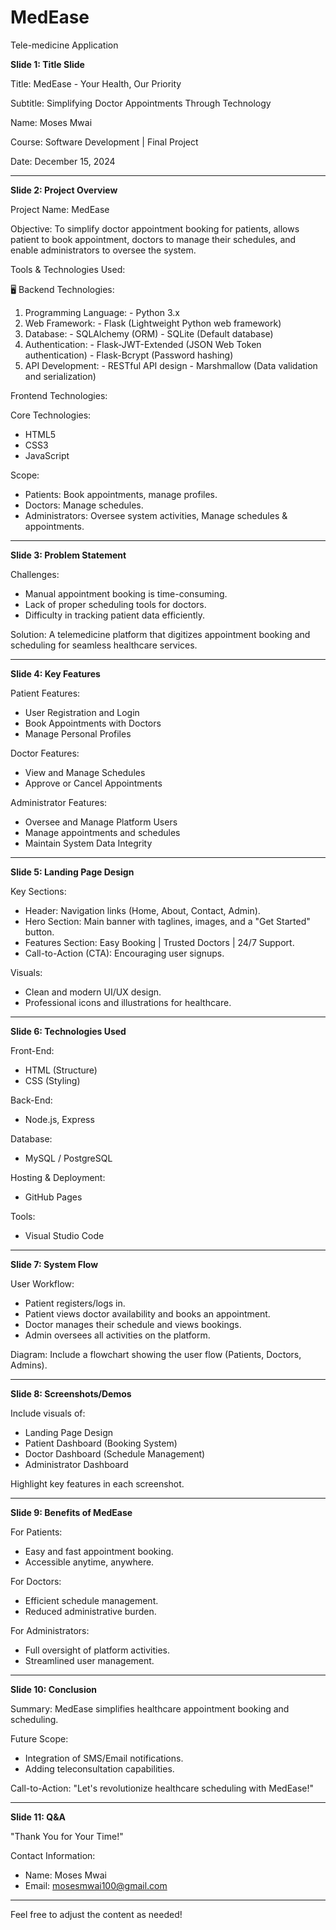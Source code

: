 # MedEase
 Tele-medicine Application



**Slide 1: Title Slide**

Title: MedEase - Your Health, Our Priority

Subtitle: Simplifying Doctor Appointments Through Technology

Name: Moses Mwai

Course: Software Development | Final Project

Date: December 15, 2024

---

**Slide 2: Project Overview**

Project Name: MedEase

Objective: To simplify doctor appointment booking for patients, allows patient to book appointment, doctors to manage their schedules, and enable administrators to oversee the system.

Tools & Technologies Used:

🖥️ Backend Technologies:

1. Programming Language:
          - Python 3.x
2. Web Framework:
          - Flask (Lightweight Python web framework)
3. Database:
          - SQLAlchemy (ORM)
          - SQLite (Default database)
5. Authentication:
         - Flask-JWT-Extended (JSON Web Token authentication)
         - Flask-Bcrypt (Password hashing)
6. API Development:
        - RESTful API design
        - Marshmallow (Data validation and serialization)

Frontend Technologies:

Core Technologies:
- HTML5
- CSS3
- JavaScript

Scope:

- Patients: Book appointments, manage profiles.
- Doctors: Manage schedules.
- Administrators: Oversee system activities, Manage schedules & appointments.

---

**Slide 3: Problem Statement**

Challenges:

- Manual appointment booking is time-consuming.
- Lack of proper scheduling tools for doctors.
- Difficulty in tracking patient data efficiently.

Solution: A telemedicine platform that digitizes appointment booking and scheduling for seamless healthcare services.

---

**Slide 4: Key Features**

Patient Features:

- User Registration and Login
- Book Appointments with Doctors
- Manage Personal Profiles

Doctor Features:

- View and Manage Schedules
- Approve or Cancel Appointments

Administrator Features:

- Oversee and Manage Platform Users
- Manage appointments and schedules
- Maintain System Data Integrity

---

**Slide 5: Landing Page Design**

Key Sections:

- Header: Navigation links (Home, About, Contact, Admin).
- Hero Section: Main banner with taglines, images, and a "Get Started" button.
- Features Section: Easy Booking | Trusted Doctors | 24/7 Support.
- Call-to-Action (CTA): Encouraging user signups.

Visuals:

- Clean and modern UI/UX design.
- Professional icons and illustrations for healthcare.

---

**Slide 6: Technologies Used**

Front-End:

- HTML (Structure)
- CSS (Styling)

Back-End:

- Node.js, Express

Database:

- MySQL / PostgreSQL

Hosting & Deployment:

- GitHub Pages

Tools:

- Visual Studio Code

---

**Slide 7: System Flow**

User Workflow:

- Patient registers/logs in.
- Patient views doctor availability and books an appointment.
- Doctor manages their schedule and views bookings.
- Admin oversees all activities on the platform.

Diagram: Include a flowchart showing the user flow (Patients, Doctors, Admins).

---

**Slide 8: Screenshots/Demos**

Include visuals of:

- Landing Page Design
- Patient Dashboard (Booking System)
- Doctor Dashboard (Schedule Management)
- Administrator Dashboard

Highlight key features in each screenshot.

---

**Slide 9: Benefits of MedEase**

For Patients:

- Easy and fast appointment booking.
- Accessible anytime, anywhere.

For Doctors:

- Efficient schedule management.
- Reduced administrative burden.

For Administrators:

- Full oversight of platform activities.
- Streamlined user management.

---

**Slide 10: Conclusion**

Summary: MedEase simplifies healthcare appointment booking and scheduling.

Future Scope:

- Integration of SMS/Email notifications.
- Adding teleconsultation capabilities.

Call-to-Action: "Let's revolutionize healthcare scheduling with MedEase!"

---

**Slide 11: Q&A**

"Thank You for Your Time!"

Contact Information:

- Name: Moses Mwai
- Email: mosesmwai100@gmail.com

---

Feel free to adjust the content as needed!
